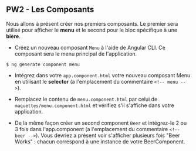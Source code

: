## PW2 - Les Composants

Nous allons à présent créer nos premiers composants. Le premier sera utilisé pour afficher le **menu** et le second pour le bloc spécifique à une **bière**.

* Créez un nouveau composant `Menu` à l'aide de Angular CLI. Ce composant sera le menu principal de l'application.

```shell
$ ng generate component menu
```

* Intégrez dans votre `app.component.html` votre nouveau composant Menu en utilisant le **selector** (a l'emplacement du commentaire `<!-- menu -->`).

* Remplacez le contenu de `menu.component.html` par celui de `maquettes/menu.component.html` et vérifiez s'il s'affiche dans votre application.

* De la même façon créer un second component `Beer` et intégrez-le 2 ou 3 fois dans l'app.component (a l'emplacement du commentaire `<!-- beer -->`). Vous devriez a présent voir s'afficher plusieurs fois "Beer Works" : chacun correspond à une instance de votre BeerComponent.
